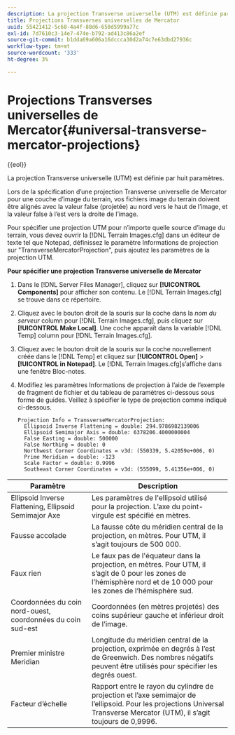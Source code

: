 ```yaml
---
description: La projection Transverse universelle (UTM) est définie par huit paramètres.
title: Projections Transverses universelles de Mercator
uuid: 55421412-5c68-4a4f-88d6-650d5999a77c
exl-id: 7d7610c3-14e7-474e-b792-ad413c86a2ef
source-git-commit: b1dda69a606a16dccca30d2a74c7e63dbd27936c
workflow-type: tm+mt
source-wordcount: '333'
ht-degree: 3%

---
```


# Projections Transverses universelles de Mercator{#universal-transverse-mercator-projections}

{{eol}}

La projection Transverse universelle (UTM) est définie par huit paramètres.

Lors de la spécification d’une projection Transverse universelle de Mercator pour une couche d’image du terrain, vos fichiers image du terrain doivent être alignés avec la valeur false (projetée) au nord vers le haut de l’image, et la valeur false à l’est vers la droite de l’image.

Pour spécifier une projection UTM pour n’importe quelle source d’image du terrain, vous devez ouvrir la [!DNL Terrain Images.cfg] dans un éditeur de texte tel que Notepad, définissez le paramètre Informations de projection sur &quot;TransverseMercatorProjection&quot;, puis ajoutez les paramètres de la projection UTM.

**Pour spécifier une projection Transverse universelle de Mercator**

1. Dans le [!DNL Server Files Manager], cliquez sur **[!UICONTROL Components]** pour afficher son contenu. Le [!DNL Terrain Images.cfg] se trouve dans ce répertoire.

1. Cliquez avec le bouton droit de la souris sur la coche dans la *nom du serveur* column pour [!DNL Terrain Images.cfg], puis cliquez sur **[!UICONTROL Make Local]**. Une coche apparaît dans la variable [!DNL Temp] column pour [!DNL Terrain Images.cfg].

1. Cliquez avec le bouton droit de la souris sur la coche nouvellement créée dans le [!DNL Temp] et cliquez sur **[!UICONTROL Open]** > **[!UICONTROL in Notepad]**. Le [!DNL Terrain Images.cfg]s’affiche dans une fenêtre Bloc-notes.

1. Modifiez les paramètres Informations de projection à l’aide de l’exemple de fragment de fichier et du tableau de paramètres ci-dessous sous forme de guides. Veillez à spécifier le type de projection comme indiqué ci-dessous.

   ```
   Projection Info = TransverseMercatorProjection:
     Ellipsoid Inverse Flattening = double: 294.9786982139006
     Ellipsoid Semimajor Axis = double: 6378206.4000000004
     False Easting = double: 500000
     False Northing = double: 0
     Northwest Corner Coordinates = v3d: (550339, 5.42059e+006, 0)
     Prime Meridian = double: -123
     Scale Factor = double: 0.9996
     Southeast Corner Coordinates = v3d: (555099, 5.41356e+006, 0)
   ```

| Paramètre | Description |
|---|---|
| Ellipsoid Inverse Flattening, Ellipsoid Semimajor Axe | Les paramètres de l&#39;ellipsoid utilisé pour la projection. L’axe du point-virgule est spécifié en mètres. |
| Fausse accolade | La fausse côte du méridien central de la projection, en mètres. Pour UTM, il s’agit toujours de 500 000. |
| Faux rien | Le faux pas de l&#39;équateur dans la projection, en mètres. Pour UTM, il s’agit de 0 pour les zones de l’hémisphère nord et de 10 000 pour les zones de l’hémisphère sud. |
| Coordonnées du coin nord-ouest, coordonnées du coin sud-est | Coordonnées (en mètres projetés) des coins supérieur gauche et inférieur droit de l’image. |
| Premier ministre Meridian | Longitude du méridien central de la projection, exprimée en degrés à l’est de Greenwich. Des nombres négatifs peuvent être utilisés pour spécifier les degrés ouest. |
| Facteur d’échelle | Rapport entre le rayon du cylindre de projection et l’axe semimajor de l’ellipsoid. Pour les projections Universal Transverse Mercator (UTM), il s’agit toujours de 0,9996. |
